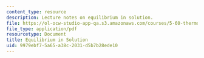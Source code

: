 ```yaml
---
content_type: resource
description: Lecture notes on equilibrium in solution.
file: https://ol-ocw-studio-app-qa.s3.amazonaws.com/courses/5-60-thermodynamics-kinetics-spring-2008/9979ebf75a65a38c2031d5b7b28ede10_lec_16.pdf
file_type: application/pdf
resourcetype: Document
title: Equilibrium in Solution
uid: 9979ebf7-5a65-a38c-2031-d5b7b28ede10
---
```

